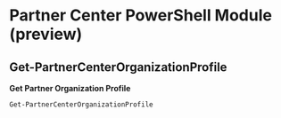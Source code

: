 # Partner Center PowerShell Module (preview) #

## Get-PartnerCenterOrganizationProfile ##

**Get Partner Organization Profile**

    Get-PartnerCenterOrganizationProfile
